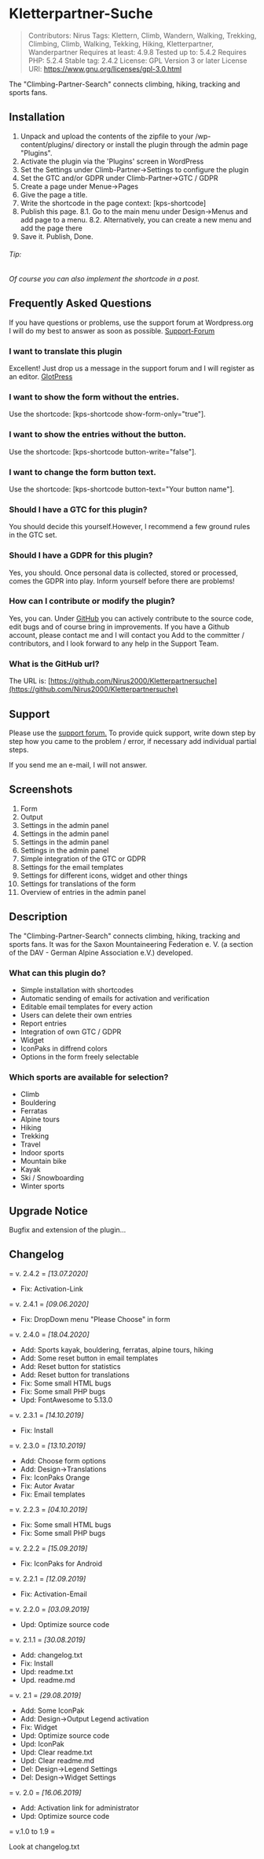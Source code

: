 # Kletterpartner-Suche
> Contributors: Nirus
> Tags: Klettern, Climb, Wandern, Walking, Trekking, Climbing, Climb, Walking, Tekking, Hiking, Kletterpartner, Wanderpartner
> Requires at least: 4.9.8
> Tested up to: 5.4.2
> Requires PHP: 5.2.4
> Stable tag: 2.4.2
> License: GPL Version 3 or later
> License URI: https://www.gnu.org/licenses/gpl-3.0.html


The "Climbing-Partner-Search" connects climbing, hiking, tracking and sports fans.

## Installation
1. Unpack and upload the contents of the zipfile to your /wp-content/plugins/ directory or install the plugin through the admin page "Plugins".
2. Activate the plugin via the 'Plugins' screen in WordPress
3. Set the Settings under  Climb-Partner->Settings to configure the plugin
3. Set the GTC and/or GDPR under Climb-Partner->GTC / GDPR
4. Create a page under Menue->Pages
5. Give the page a title.
6. Write the shortcode in the page context: [kps-shortcode]
7. Publish this page.
8.1. Go to the main menu under Design->Menus and add page to a menu.
8.2. Alternatively, you can create a new menu and add the page there
9. Save it. Publish, Done.

###### Tip:
*Of course you can also implement the shortcode in a post.*

## Frequently Asked Questions
If you have questions or problems, use the support forum at Wordpress.org
I will do my best to answer as soon as possible.
[Support-Forum](https://wordpress.org/support/plugin/kletterpartner-suche/)

### I want to translate this plugin
Excellent! Just drop us a message in the support forum and I will register as an editor.
[GlotPress](https://translate.wordpress.org/projects/wp-plugins/kletterpartner-suche/)

### I want to show the form without the entries.
Use the shortcode:
[kps-shortcode show-form-only="true"].

### I want to show the entries without the button.
Use the shortcode:
[kps-shortcode button-write="false"].

### I want to change the form button text.
Use the shortcode:
[kps-shortcode button-text="Your button name"].

### Should I have a GTC for this plugin?
You should decide this yourself.However, I recommend a few ground rules in the GTC set.

### Should I have a GDPR for this plugin?
Yes, you should.
Once personal data is collected, stored or processed, comes the GDPR into play. Inform yourself before there are problems!

### How can I contribute or modify the plugin?
Yes, you can. Under [GitHub](https://github.com/Nirus2000/Kletterpartnersuche) you can actively contribute to the source code, edit bugs and of course bring in improvements.
If you have a Github account, please contact me and I will contact you Add to the committer / contributors, and I look forward to any help in the Support Team.

### What is the GitHub url?
The URL is:
[https://github.com/Nirus2000/Kletterpartnersuche](https://github.com/Nirus2000/Kletterpartnersuche)

## Support
Please use the [support forum.](https://wordpress.org/support/plugin/kletterpartner-suche)
To provide quick support, write down step by step how you came to the problem / error, if necessary add individual partial steps.

If you send me an e-mail, I will not answer.

## Screenshots
1. Form
2. Output
3. Settings in the admin panel
4. Settings in the admin panel
5. Settings in the admin panel
6. Settings in the admin panel
7. Simple integration of the GTC or GDPR
8. Settings for the email templates
9. Settings for different icons, widget and other things
10. Settings for translations of the form
11. Overview of entries in the admin panel

## Description
The "Climbing-Partner-Search" connects climbing, hiking, tracking and sports fans. It was for the Saxon Mountaineering Federation e. V.
(a section of the DAV - German Alpine Association e.V.) developed.

### What can this plugin do?
* Simple installation with shortcodes
* Automatic sending of emails for activation and verification
* Editable email templates for every action
* Users can delete their own entries
* Report entries
* Integration of own GTC / GDPR
* Widget
* IconPaks in diffrend colors
* Options in the form freely selectable

### Which sports are available for selection?
* Climb
* Bouldering
* Ferratas
* Alpine tours
* Hiking
* Trekking
* Travel
* Indoor sports
* Mountain bike
* Kayak
* Ski / Snowboarding
* Winter sports

## Upgrade Notice
Bugfix and extension of the plugin...

## Changelog
= v. 2.4.2 =
*[13.07.2020]*
* Fix: Activation-Link

= v. 2.4.1 =
*[09.06.2020]*
* Fix: DropDown menu "Please Choose" in form

= v. 2.4.0 =
*[18.04.2020]*
* Add: Sports kayak, bouldering, ferratas, alpine tours, hiking
* Add: Some reset button in email templates
* Add: Reset button for statistics
* Add: Reset button for translations
* Fix: Some small HTML bugs
* Fix: Some small PHP bugs
* Upd: FontAwesome to 5.13.0

= v. 2.3.1 =
*[14.10.2019]*
* Fix: Install

= v. 2.3.0 =
*[13.10.2019]*
* Add: Choose form options
* Add: Design->Translations
* Fix: IconPaks Orange
* Fix: Autor Avatar
* Fix: Email templates

= v. 2.2.3 =
*[04.10.2019]*
* Fix: Some small HTML bugs
* Fix: Some small PHP bugs

= v. 2.2.2 =
*[15.09.2019]*
* Fix: IconPaks for Android

= v. 2.2.1 =
*[12.09.2019]*
* Fix: Activation-Email

= v. 2.2.0 =
*[03.09.2019]*
* Upd: Optimize source code

= v. 2.1.1 =
*[30.08.2019]*
* Add: changelog.txt
* Fix: Install
* Upd: readme.txt
* Upd. readme.md

= v. 2.1 =
*[29.08.2019]*
* Add: Some IconPak
* Add: Design->Output Legend activation
* Fix: Widget
* Upd: Optimize source code
* Upd: IconPak
* Upd: Clear readme.txt
* Upd: Clear readme.md
* Del: Design->Legend Settings
* Del: Design->Widget Settings

= v. 2.0 =
*[16.06.2019]*
* Add: Activation link for administrator
* Upd: Optimize source code

= v.1.0 to 1.9 =

Look at changelog.txt